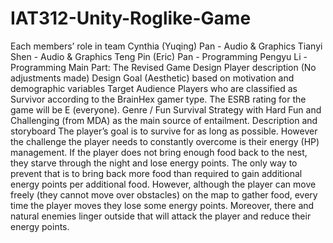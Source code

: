 # IAT312-Unity-Roglike-Game
Each members’ role in team
Cynthia (Yuqing) Pan          	- Audio & Graphics
Tianyi Shen                          	- Audio & Graphics 
Teng Pin (Eric) Pan             	- Programming
Pengyu Li                             	- Programming
Main Part: The Revised Game Design
        	Player description (No adjustments made)
Design Goal (Aesthetic) based on motivation and demographic variables
Target Audience
Players who are classified as Survivor according to the BrainHex gamer type. 
The ESRB rating for the game will be E (everyone).
Genre / Fun
Survival Strategy with Hard Fun and Challenging (from MDA) as the main source of entailment.
Description and storyboard
The player’s goal is to survive for as long as possible. However the challenge the player needs to constantly overcome is their energy (HP) management. If the player does not bring enough food back to the nest, they starve through the night and lose energy points. The only way to prevent that is to bring back more food than required to gain additional energy points per additional food.
However, although the player can move freely (they cannot move over obstacles) on the map to gather food, every time the player moves they lose some energy points. Moreover, there and natural enemies linger outside that will attack the player and reduce their energy points.
